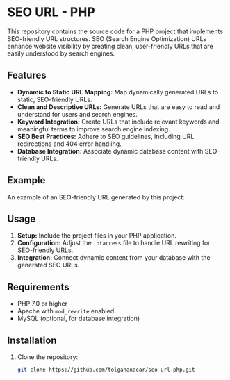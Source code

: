 # SEO URL - PHP

This repository contains the source code for a PHP project that implements SEO-friendly URL structures. SEO (Search Engine Optimization) URLs enhance website visibility by creating clean, user-friendly URLs that are easily understood by search engines.

## Features

- **Dynamic to Static URL Mapping:** Map dynamically generated URLs to static, SEO-friendly URLs.
- **Clean and Descriptive URLs:** Generate URLs that are easy to read and understand for users and search engines.
- **Keyword Integration:** Create URLs that include relevant keywords and meaningful terms to improve search engine indexing.
- **SEO Best Practices:** Adhere to SEO guidelines, including URL redirections and 404 error handling.
- **Database Integration:** Associate dynamic database content with SEO-friendly URLs.

## Example

An example of an SEO-friendly URL generated by this project:

## Usage

1. **Setup:** Include the project files in your PHP application.
2. **Configuration:** Adjust the `.htaccess` file to handle URL rewriting for SEO-friendly URLs.
3. **Integration:** Connect dynamic content from your database with the generated SEO URLs.

## Requirements

- PHP 7.0 or higher
- Apache with `mod_rewrite` enabled
- MySQL (optional, for database integration)

## Installation

1. Clone the repository:
   ```bash
   git clone https://github.com/tolgahanacar/seo-url-php.git
